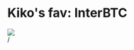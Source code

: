 # Kiko's fav: InterBTC

<div>
  <img border="rounded" src="/interbtc.webp">
</div>

<div class="absolute right-5px bottom-5px">
<SlideCurrentNo /> / <SlidesTotal />
</div>